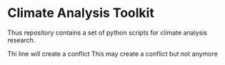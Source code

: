 # Climate Analysis Toolkit

Thus repository contains a set of python scripts for climate analysis research.


Thi line will create a conflict
This may create a conflict but not anymore
